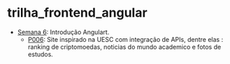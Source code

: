 # trilha_frontend_angular

- [Semana 6](./semana6): Introdução Angulart.
    - [P006](./semana6/P006/): Site inspirado na UESC com integração de APIs, dentre elas : ranking de criptomoedas, noticias do mundo academico e fotos de estudos.
